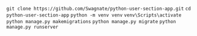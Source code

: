 ``` git clone https://github.com/Swagnate/python-user-section-app.git ```
``` cd python-user-section-app ```
``` python -m venv venv ```
``` venv\Scripts\activate ```
``` python manage.py makemigrations ```
``` python manage.py migrate ```
``` python manage.py runserver ```